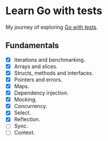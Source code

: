 # Learn Go with tests
My journey of exploring [Go with tests](https://quii.gitbook.io/learn-go-with-tests/).

## Fundamentals
- [X] Iterations and benchmarking.
- [X] Arrays and slices.
- [X] Structs, methods and interfaces.
- [X] Pointers and errors.
- [X] Maps.
- [X] Dependency injection.
- [X] Mocking.
- [X] Concurrency.
- [X] Select.
- [X] Reflection.
- [ ] Sync.
- [ ] Context.
